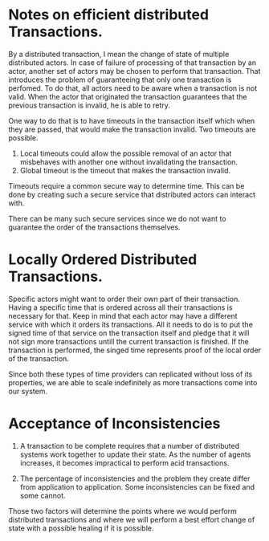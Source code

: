 # Notes on efficient distributed Transactions.

By a distributed transaction, I mean the change of state of multiple distributed actors.
In case of failure of processing of that transaction by an actor, another set of actors may be chosen to perform that transaction. That introduces the problem of guaranteeing that only one transaction is perfomed. To do that, all actors need to be aware when a transaction is not valid. When the actor that originated the transaction guarantees that the previous transaction is invalid, he is able to retry.

One way to do that is to have timeouts in the transaction itself which when they are passed, that would make the transaction invalid. Two timeouts are possible. 

1. Local timeouts could allow the possible removal of an actor that misbehaves with another one without invalidating the transaction.
2. Global timeout is the timeout that makes the transaction invalid.

Timeouts require a common secure way to determine time. This can be done by creating such a secure service that distributed actors can interact with.

There can be many such secure services since we do not want to guarantee the order of the transactions themselves.


# Locally Ordered Distributed Transactions.

Specific actors might want to order their own part of their transaction. Having a specific time that is ordered across all their transactions is necessary for that. Keep in mind that each actor may have a different service with which it orders its transactions. All it needs to do is to put the signed time of that service on the transaction itself and pledge that it will not sign more transactions untill the current transaction is finished. If the transaction is performed, the singed time represents proof of the local order of the transaction.



Since both these types of time providers can replicated without loss of its properties, we are able to scale indefinitely as more transactions come into our system.




# Acceptance of Inconsistencies

1. A transaction to be complete requires that a number of distributed systems work together to update their state. As the number of agents increases, it becomes impractical to perform acid transactions.

2. The percentage of inconsistencies and the problem they create differ from application to application. Some inconsistencies can be fixed and some cannot.

Those two factors will determine the points where we would perform distributed transactions and where we will perform a best effort change of state with a possible healing if it is possible.
